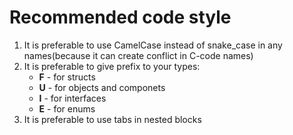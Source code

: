# Recommended code style

1. It is preferable to use CamelCase instead of snake_case in any names(because it can create conflict in C-code names)
2. It is preferable to give prefix to your types:
	- **F** - for structs
	- **U** - for objects and componets
	- **I** - for interfaces
	- **E** - for enums
3. It is preferable to use tabs in nested blocks
